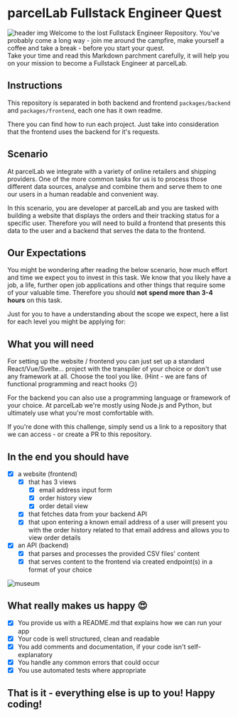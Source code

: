 # parcelLab Fullstack Engineer Quest

![header img](./img/5cg1mm.jpg)
Welcome to the lost Fullstack Engineer Repository.
You've probably come a long way - join me around the campfire, make yourself a coffee and take a break - before you start your quest.  
Take your time and read this Markdown parchment carefully, it will help you on your mission to become a Fullstack Engineer at parcelLab.

## Instructions

This repository is separated in both backend and frontend `packages/backend` and `packages/frontend`, 
each one has it own readme.

There you can find how to run each project. Just take into consideration that the frontend uses the backend for it's requests.

## Scenario
At parcelLab we integrate with a variety of online retailers and shipping providers. One of the more common tasks for us is to process those different data sources, analyse and combine them and serve them to one our users in a human readable and convenient way.

In this scenario, you are developer at parcelLab and you are tasked with building a website that displays the orders and their tracking status for a specific user. Therefore you will need to build a frontend that presents this data to the user and a backend that serves the data to the frontend.

## Our Expectations
You might be wondering after reading the below scenario, how much effort and time we expect you to invest in this task. We know that you likely have a job, a life, further open job applications and other things that require some of your valuable time. Therefore you should **not** **spend more than** **3-4 hours** on this task. 

Just for you to have a understanding about the scope we expect, here a list for each level you might be applying for:

## What you will need
For setting up the website / frontend you can just set up a standard React/Vue/Svelte... project with the transpiler of your choice or don't use any framework at all. Choose the tool you like. (Hint - we are fans of functional programming and react hooks 😏)

For the backend you can also use a programming language or framework of your choice. At parcelLab we're mostly using Node.js and Python, but ultimately use what you're most comfortable with. 

If you're done with this challenge, simply send us a link to a repository that we can access - or create a PR to this repository. 

## In the end you should have
- [x]  a website (frontend)
    - [x]  that has 3 views
        - [x]  email address input form
        - [X]  order history view
        - [x]  order detail view
    - [x]  that fetches data from your backend API
    - [x]  that upon entering a known email address of a user will present you with the order history related to that email address and allows you to view order details
- [x]  an API (backend)
    - [x]  that parses and processes the provided CSV files' content
    - [x]  that serves content to the frontend via created endpoint(s) in a format of your choice

![museum](./img/65ad4d.jpg)

## What really makes us happy 😍
- [x]  You provide us with a README.md that explains how we can run your app
- [x]  Your code is well structured, clean and readable
- [x]  You add comments and documentation, if your code isn't self-explanatory
- [x]  You handle any common errors that could occur
- [x]  You use automated tests where appropriate

## That is it - everything else is up to you! Happy coding!
